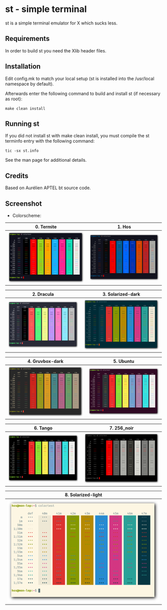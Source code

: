 # st - simple terminal

st is a simple terminal emulator for X which sucks less.


## Requirements

In order to build st you need the Xlib header files.


## Installation

Edit config.mk to match your local setup (st is installed into
the /usr/local namespace by default).

Afterwards enter the following command to build and install st (if
necessary as root):

    make clean install


## Running st

If you did not install st with make clean install, you must compile
the st terminfo entry with the following command:

    tic -sx st.info

See the man page for additional details.

## Credits

Based on Aurélien APTEL <aurelien dot aptel at gmail dot com> bt source code.


## Screenshot

- Colorscheme:

| 0. Termite                  | 1. Hos              |
|:---------------------------:|:-------------------:|
| ![0-Termite](shots/0-Termite.png) | ![1-Hos](shots/1-Hos.png) |

| 2. Dracula                  | 3. Solarized-dark                         |
|:---------------------------:|:-----------------------------------------:|
| ![2-Dracula](shots/2-Dracula.png) | ![3-Solarized-dark](shots/3-Solarized-dark.png) |

| 4. Gruvbox-dark                       | 5. Ubuntu                 |
|:-------------------------------------:|:-------------------------:|
| ![4-Gruvbox-dark](shots/4-Gruvbox-dark.png) | ![5-Ubuntu](shots/5-Ubuntu.png) |

| 6. Tango                  | 7. 256_noir                   |
|:-------------------------:|:-----------------------------:|
| ![6-Tango](shots/6-Tango.png)   | ![7-256_noir](shots/7-256_noir.png) |

| 8. Solarized-light                                |
|:-------------------------------------------------:|
| ![8-Solarized-light](shots/8-Solarized-light.png) |
